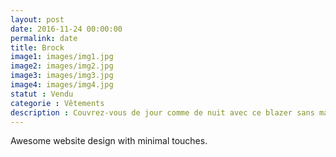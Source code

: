 ```yaml
---
layout: post
date: 2016-11-24 00:00:00
permalink: date
title: Brock
image1: images/img1.jpg
image2: images/img2.jpg
image3: images/img3.jpg
image4: images/img4.jpg  
statut : Vendu
categorie : Vêtements
description : Couvrez-vous de jour comme de nuit avec ce blazer sans manches. Couleur : Beige. Etat : Occasion.
---
```


Awesome website design with minimal touches.
